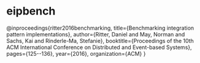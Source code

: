 # eipbench

@inproceedings{ritter2016benchmarking,
  title={Benchmarking integration pattern implementations},
  author={Ritter, Daniel and May, Norman and Sachs, Kai and Rinderle-Ma, Stefanie},
  booktitle={Proceedings of the 10th ACM International Conference on Distributed and Event-based Systems},
  pages={125--136},
  year={2016},
  organization={ACM}
}
